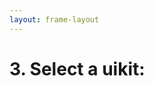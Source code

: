 ```yaml
---
layout: frame-layout
---
```


# 3. Select a uikit:

<RadioGroup>

<RadioCard href="/guide/cross/expo.html#blank" label="Blank" icon="https://cdn.svgporn.com/logos/css-3.svg" />

</RadioGroup>